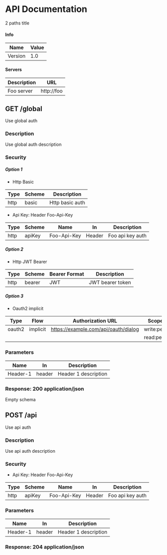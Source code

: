 # API Documentation

2 paths title

#### Info

| Name | Value |
| ---- | ----- |
| Version | 1.0 |


#### Servers

| Description | URL |
| ----------- | --- |
| Foo server | http://foo |


GET /global
-----------

Use global auth

### Description

Use global auth description

### Security

##### Option 1

- Http Basic 

| Type | Scheme | Description |
| ---- | ------ | ----------- |
| http | basic | Http basic auth |

- Api Key: Header Foo-Api-Key

| Type | Scheme | Name | In  | Description |
| ---- | ------ | ---- | --- | ----------- |
| http | apiKey | Foo-Api-Key | Header | Foo api key auth |

##### Option 2

- Http JWT Bearer

| Type | Scheme | Bearer Format | Description |
| ---- | ------ | ------------- | ----------- |
| http | bearer | JWT | JWT bearer token |

##### Option 3

- Oauth2 implicit

| Type | Flow | Authorization URL | Scope | Description |
| ---- | ---- | ----------------- | ----- | ----------- |
| oauth2 | implicit | https://example.com/api/oauth/dialog | write:pets | write foo |
| | | | read:pets | read foo |

### Parameters

| Name   | In  | Description |
| ------ | --- | ----------- |
| Header-1 | header | Header 1 description |

### Response: 200 application/json

Empty schema

POST /api
---------

Use api auth

### Description

Use api auth description

### Security

- Api Key: Header Foo-Api-Key

| Type | Scheme | Name | In  | Description |
| ---- | ------ | ---- | --- | ----------- |
| http | apiKey | Foo-Api-Key | Header | Foo api key auth |

### Parameters

| Name   | In  | Description |
| ------ | --- | ----------- |
| Header-1 | header | Header 1 description |

### Response: 204 application/json
